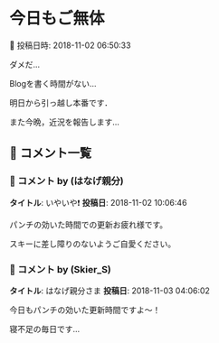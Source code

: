 # 今日もご無体

📅 投稿日時: 2018-11-02 06:50:33

ダメだ…


Blogを書く時間がない…





明日から引っ越し本番です．


また今晩，近況を報告します…

## 💬 コメント一覧

### 💬 コメント by (はなげ親分)
**タイトル**: いやいや❗️
**投稿日**: 2018-11-02 10:06:46

パンチの効いた時間での更新お疲れ様です。

スキーに差し障りのないようご自愛ください。

### 💬 コメント by (Skier_S)
**タイトル**: はなげ親分さま
**投稿日**: 2018-11-03 04:06:02

今日もパンチの効いた更新時間ですよ～！

寝不足の毎日です…


